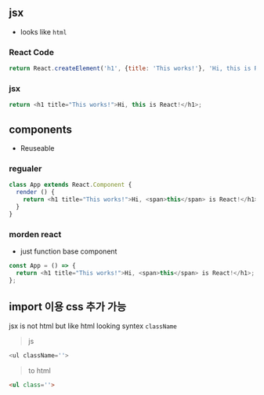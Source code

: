 ## jsx
- looks like `html`
### React Code
```js
return React.createElement('h1', {title: 'This works!'}, 'Hi, this is React!');
```
### jsx
```js
return <h1 title="This works!">Hi, this is React!</h1>;
```

## components
- Reuseable
### regualer
```js
class App extends React.Component {
  render () {
    return <h1 title="This works!">Hi, <span>this</span> is React!</h1>;
  }
}
```
### morden react
- just function base component
```js
const App = () => {
  return <h1 title="This works!">Hi, <span>this</span> is React!</h1>;
};
```

## import 이용 css 추가 가능
jsx is not html but like html looking syntex `className`
> js
```js
<ul className=''>
```
> to html
```html
<ul class=''>
```
